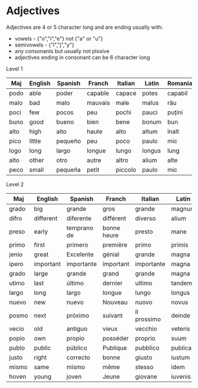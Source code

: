 # Adjectives

Adjectives are 4 or 5 character long and are ending usually with:

* vowels - {"o","i","e"} not {"a" or "u"}
* semivowels - {"l","j","y"}
* any consonants but usually not plosive
* adjectives ending in consonant can be 6 character long

Level 1

Maj     |English   |Spanish    |    Franch  |Italian     |Latin   | Romanian
--------|----------|-----------|------------|------------|--------|----------------
podo    |able      |poder      |capable     |capace      |potes   |capabil
malo    |bad       |malo       |mauvais     |male        |malus   |rău
poci    |few       |pocos      |peu         |pochi       |pauci   |puțini
buno    |good      |bueno      |bien        |bene        |bonum   |bun
alto    |high      |alto       |haute       |alto        |altum   |înalt
pico    |little    |pequeño    |peu         |poco        |paulo   |mic
logo    |long      |largo      |longue      |lungo       |longus  |lung
alto    |other     |otro       |autre       |altro       |alium   |alte
peco    |small     |pequeña    |petit       |piccolo     |paulo   |mic

Level 2

Maj     |English   |Spanish    |    Franch  |Italian     |Latin   | Romanian
--------|----------|-----------|------------|------------|--------|----------------
grado   |big       |grande     |gros        |grande      |magnum  |mare
difro   |different |diferente  |différent   |diverso     |alium   |diferit
preso   |early     |temprano de|bonne heure |presto      |mane    |din timp
primo   |first     |primero    |première    |primo       |primis  |primul
jenio   |great     |Excelente  |génial      |grande      |magna   |Grozav
ipero   |important |importante |important   |importante  |magna   |important
grado   |large     |grande     |grand       |grande      |magna   |mare
utimo   |last      |último     |dernier     |ultimo      |tandem  |ultimul
largo   |long      |largo      |longue      |lungo       |longus  |lung
nuevo   |new       |nuevo      |Nouveau     |nuovo       |novus   |nou
posmo   |next      |próximo    |suivant     |Il prossimo |deinde  |următor
vecio   |old       |antiguo    |vieux       |vecchio     |veteris |vechi
popio   |own       |propio     |posséder    |proprio     |suum    |propriu
publo   |public    |público    |Publique    |pubblico    |publicae|public
justo   |right     |correcto   |bonne       |giusto      |iustum  |potrivit
mismo   |same      |mismo      |même        |stesso      |idem    |la fel
hoven   |young     |joven      |Jeune       |giovane     |iuvenis |tineri
